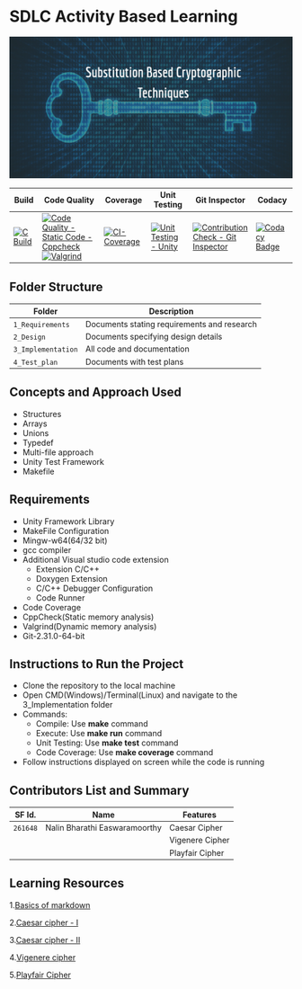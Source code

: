 # SDLC Activity Based Learning
![Banner](https://github.com/NalinBharathiEaswaramoorthy/StepIn_MiniProject_C/blob/master/6_ImagesAndVideos/Img_1.png)

Build | Code Quality | Coverage | Unit Testing | Git Inspector |Codacy
-------|-----------|--------|---------------|-----------|----------
[![C Build](https://github.com/NalinBharathiEaswaramoorthy/StepIn_MiniProject_C/actions/workflows/c-build.yml/badge.svg)](https://github.com/NalinBharathiEaswaramoorthy/StepIn_MiniProject_C/actions/workflows/c-build.yml)| [![Code Quality - Static Code - Cppcheck](https://github.com/NalinBharathiEaswaramoorthy/StepIn_MiniProject_C/actions/workflows/cppcheck.yml/badge.svg)](https://github.com/NalinBharathiEaswaramoorthy/StepIn_MiniProject_C/actions/workflows/cppcheck.yml) [![Valgrind](https://github.com/NalinBharathiEaswaramoorthy/StepIn_MiniProject_C/actions/workflows/valgrind.yml/badge.svg)](https://github.com/NalinBharathiEaswaramoorthy/StepIn_MiniProject_C/actions/workflows/valgrind.yml)| [![CI-Coverage](https://github.com/NalinBharathiEaswaramoorthy/StepIn_MiniProject_C/actions/workflows/gcov.yml/badge.svg)](https://github.com/NalinBharathiEaswaramoorthy/StepIn_MiniProject_C/actions/workflows/gcov.yml) | [![Unit Testing - Unity](https://github.com/NalinBharathiEaswaramoorthy/StepIn_MiniProject_C/actions/workflows/unit_test.yml/badge.svg)](https://github.com/NalinBharathiEaswaramoorthy/StepIn_MiniProject_C/actions/workflows/unit_test.yml) | [![Contribution Check - Git Inspector](https://github.com/NalinBharathiEaswaramoorthy/StepIn_MiniProject_C/actions/workflows/git_inspector.yml/badge.svg)](https://github.com/NalinBharathiEaswaramoorthy/StepIn_MiniProject_C/actions/workflows/git_inspector.yml)| [![Codacy Badge](https://app.codacy.com/project/badge/Grade/dedbb55f292a4669bc9bde8e48209d6e)](https://www.codacy.com/gh/NalinBharathiEaswaramoorthy/StepIn_MiniProject_C/dashboard?utm_source=github.com&amp;utm_medium=referral&amp;utm_content=NalinBharathiEaswaramoorthy/StepIn_MiniProject_C&amp;utm_campaign=Badge_Grade)

## Folder Structure
Folder             | Description
-------------------| -----------------------------------------
`1_Requirements`   | Documents stating requirements and research
`2_Design`         | Documents specifying design details
`3_Implementation` | All code and documentation
`4_Test_plan`      | Documents with test plans

## Concepts and Approach Used
* Structures
* Arrays
* Unions
* Typedef
* Multi-file approach
* Unity Test Framework
* Makefile 

## Requirements
* Unity Framework Library
* MakeFile Configuration
* Mingw-w64(64/32 bit)
* gcc compiler
* Additional Visual studio code extension
  * Extension C/C++
  * Doxygen Extension
  * C/C++ Debugger Configuration
  * Code Runner
* Code Coverage
* CppCheck(Static memory analysis)
* Valgrind(Dynamic memory analysis)
* Git-2.31.0-64-bit

## Instructions to Run the Project
* Clone the repository to the local machine
* Open CMD(Windows)/Terminal(Linux) and navigate to the 3_Implementation folder
* Commands:
  * Compile: Use **make** command
  * Execute: Use **make run** command
  * Unit Testing: Use **make test** command
  * Code Coverage: Use **make coverage** command
* Follow instructions displayed on screen while the code is running

## Contributors List and Summary

SF Id. |  Name   |    Features    | 
-------|---------|----------------|
`261648` | Nalin Bharathi Easwaramoorthy  | Caesar Cipher
|||Vigenere Cipher
|||Playfair Cipher

## Learning Resources

1.[Basics of markdown](https://guides.github.com/features/mastering-markdown/)

2.[Caesar cipher - I ](https://en.wikipedia.org/wiki/Caesar_cipher)

3.[Caesar cipher - II ](https://www.geeksforgeeks.org/caesar-cipher-in-cryptography/)

4.[Vigenere cipher](https://www.geeksforgeeks.org/vigenere-cipher/)

5.[Playfair Cipher](https://en.wikipedia.org/wiki/Playfair_cipher)
